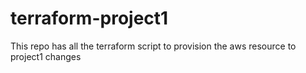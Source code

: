 # terraform-project1
This repo has all the terraform script to provision the aws resource to project1
changes
